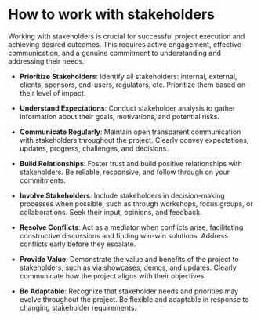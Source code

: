 # How to work with stakeholders

Working with stakeholders is crucial for successful project execution and achieving desired outcomes.
This requires active engagement, effective communication, and a genuine commitment to understanding and addressing their needs.

* **Prioritize Stakeholders**: Identify all stakeholders: internal, external, clients, sponsors, end-users, regulators, etc. Prioritize them based on their level of impact.

* **Understand Expectations**: Conduct stakeholder analysis to gather information about their goals, motivations, and potential risks.

* **Communicate Regularly**: Maintain open transparent communication with stakeholders throughout the project. Clearly convey expectations, updates, progress, challenges, and decisions.

* **Build Relationships**: Foster trust and build positive relationships with stakeholders. Be reliable, responsive, and follow through on your commitments.

* **Involve Stakeholders**: Include stakeholders in decision-making processes when possible, such as through workshops, focus groups, or collaborations. Seek their input, opinions, and feedback.

* **Resolve Conflicts**: Act as a mediator when conflicts arise, facilitating constructive discussions and finding win-win solutions. Address conflicts early before they escalate.

* **Provide Value**: Demonstrate the value and benefits of the project to stakeholders, such as via showcases, demos, and updates. Clearly communicate how the project aligns with their objectives

* **Be Adaptable**: Recognize that stakeholder needs and priorities may evolve throughout the project. Be flexible and adaptable in response to changing stakeholder requirements.
